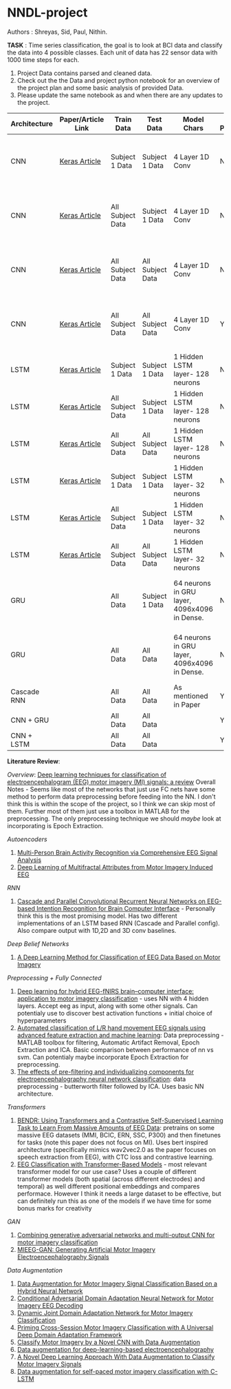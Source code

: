 # NNDL-project

Authors : Shreyas, Sid, Paul, Nithin. 

**TASK** : Time series classification, the goal is to look at BCI data and classify the data into 4 possible classes. Each unit of data has 22 sensor data with 1000 time steps for each. 

1. Project Data contains parsed and cleaned data. 
2. Check out the the Data and project python notebook for an overview of the project plan and some basic analysis of provided Data. 
3. Please update the same notebook as and when there are any updates to the project. 
  

| Architecture  | Paper/Article Link | Train Data | Test Data | Model Chars |Data Preprocessing| HyperParams | Test Accuracy | 
| ------------- | ------------- | ------------- | ------------- |------------- |------------- |-------------|------------- |
| CNN  | [Keras Article](https://keras.io/examples/timeseries/timeseries_classification_from_scratch/)  | Subject 1 Data | Subject 1 Data | 4 Layer 1D Conv | No| 32-batch size, 0.5 - dropout rate, 500 - epochs(early stopping) |0.46000000834465027
 CNN  | [Keras Article](https://keras.io/examples/timeseries/timeseries_classification_from_scratch/)  | All Subject Data | Subject 1 Data | 4 Layer 1D Conv |No| 32-batch size, 0.5 - dropout rate, 500 - epochs(early stopping) |0.5600000023841858
  CNN  | [Keras Article](https://keras.io/examples/timeseries/timeseries_classification_from_scratch/)  | All Subject Data | All Subject Data | 4 Layer 1D Conv | No | 32-batch size, 0.5 - dropout rate, 500 - epochs(early stopping) |0.5417607426643372
  CNN  | [Keras Article](https://keras.io/examples/timeseries/timeseries_classification_from_scratch/)  | All Subject Data | All Subject Data | 4 Layer 1D Conv | Yes | 32-batch size, 0.5 - dropout rate, 500 - epochs(early stopping) |0.56207674741745
| LSTM  | [Keras Article](https://towardsdatascience.com/time-series-classification-for-human-activity-recognition-with-lstms-using-tensorflow-2-and-keras-b816431afdff)  | Subject 1 Data | Subject 1 Data | 1 Hidden LSTM layer- 128 neurons| No | |0.2199999988079071
 LSTM  | [Keras Article](https://towardsdatascience.com/time-series-classification-for-human-activity-recognition-with-lstms-using-tensorflow-2-and-keras-b816431afdff)  | All Subject Data | Subject 1 Data | 1 Hidden LSTM layer- 128 neurons| No | |0.2400
  LSTM  | [Keras Article](https://towardsdatascience.com/time-series-classification-for-human-activity-recognition-with-lstms-using-tensorflow-2-and-keras-b816431afdff)  | All Subject Data | All Subject Data  | 1 Hidden LSTM layer- 128 neurons| No | | 0.2415
| LSTM  | [Keras Article](https://towardsdatascience.com/time-series-classification-for-human-activity-recognition-with-lstms-using-tensorflow-2-and-keras-b816431afdff)  | Subject 1 Data | Subject 1 Data | 1 Hidden LSTM layer- 32 neurons| No | |0.2800000011920929
 LSTM  | [Keras Article](https://towardsdatascience.com/time-series-classification-for-human-activity-recognition-with-lstms-using-tensorflow-2-and-keras-b816431afdff)  | All Subject Data | Subject 1 Data | 1 Hidden LSTM layer- 32 neurons| No | |0.22
  LSTM  | [Keras Article](https://towardsdatascience.com/time-series-classification-for-human-activity-recognition-with-lstms-using-tensorflow-2-and-keras-b816431afdff)  | All Subject Data | All Subject Data | 1 Hidden LSTM layer- 32 neurons| No | |0.2686
| GRU  |   | All Data | Subject 1 Data | 64 neurons in GRU layer, 4096x4096 in Dense.| No | 16-batch size, 0.5 - dropout rate, 30 - epochs, HeNorm - init. | 0.345
| GRU  |   | All Data | All Data | 64 neurons in GRU layer, 4096x4096 in Dense.| No | 16-batch size, 0.5 - dropout rate, 30 - epochs, HeNorm - init.| 0.3634311556816101
| Cascade RNN |   | All Data | All Data | As mentioned in Paper| Yes | No tuning yet | 0.6523702144622803
| CNN + GRU |   | All Data | All Data | | Yes | No Tuning yet| 0.7449209690093994
| CNN + LSTM |   | All Data | All Data | | Yes | No Tuning yet| 0.6591

**Literature Review**:

*Overview*:
[Deep learning techniques for classification of electroencephalogram (EEG) motor imagery (MI) signals: a review](https://link.springer.com/article/10.1007/s00521-021-06352-5)
Overall Notes - Seems like most of the networks that just use FC nets have some method to perform data preprocessing before feeding into the NN. I don't think this is within the scope of the project, so I think we can skip most of them. Further most of them just use a toolbox in MATLAB for the preprocessing. The only preprocessing technique we should *maybe* look at incorporating is Epoch Extraction.

*Autoencoders*
1. [Multi-Person Brain Activity Recognition via Comprehensive EEG Signal Analysis](https://arxiv.org/abs/1709.09077)
2. [Deep Learning of Multifractal Attributes from Motor Imagery Induced EEG](https://link.springer.com/chapter/10.1007/978-3-319-12637-1_63)


*RNN*
1. [Cascade and Parallel Convolutional Recurrent Neural Networks on EEG-based Intention Recognition for Brain Computer Interface](https://arxiv.org/abs/1708.06578) - Personally think this is the most promising model. Has two different implementations of an LSTM based RNN (Cascade and Parallel config). Also compare output with 1D,2D and 3D conv baselines.

*Deep Belief Networks*
1. [A Deep Learning Method for Classification of EEG Data Based on Motor Imagery](https://link.springer.com/chapter/10.1007/978-3-319-09330-7_25)

*Preprocessing + Fully Connected*
1. [Deep learning for hybrid EEG-fNIRS brain–computer interface: application to motor imagery classification](https://iopscience.iop.org/article/10.1088/1741-2552/aaaf82) - uses NN with 4 hidden layers. Accept eeg as input, along with some other signals. Can potentialy use to discover best activation functions + initial choice of hyperparameters
2. [Automated classification of L/R hand movement EEG signals using advanced feature extraction and machine learning](https://arxiv.org/pdf/1312.2877.pdf): Data preprocessing - MATLAB toolbox for filtering, Automatic Artifact Removal, Epoch Extraction and ICA. Basic comparison between performance of nn vs svm. Can potentialy maybe incorporate Epoch Extraction for preprocessing.
3. [The effects of pre-filtering and individualizing components for electroencephalography neural network classification](https://ieeexplore.ieee.org/document/7925289): data preprocessing - butterworth filter followed by ICA. Uses basic NN architecture.



*Transformers*
1. [BENDR: Using Transformers and a Contrastive Self-Supervised Learning Task to Learn From Massive Amounts of EEG Data](https://www.ncbi.nlm.nih.gov/pmc/articles/PMC8261053/): pretrains on some massive EEG datasets (MMI, BCIC, ERN, SSC, P300) and then finetunes for tasks (note this paper does not focus on MI). Uses bert inspired architecture (specifically mimics wav2vec2.0 as the paper focuses on speech extraction from EEG), with CTC loss and contrastive learning.
2. [EEG Classification with Transformer-Based Models](https://ieeexplore.ieee.org/abstract/document/9391844) - most relevant transformer model for our use case? Uses a couple of different transformer models (both spatial (across different electrodes) and temporal) as well different positional embeddings and compares performace. However I think it needs a large dataset to be effective, but can definitely run this as one of the models if we have time for some bonus marks for creativity

*GAN*
1. [Combining generative adversarial networks and multi-output CNN for motor imagery classification](https://iopscience.iop.org/article/10.1088/1741-2552/abecc5/meta)
2. [MIEEG-GAN: Generating Artificial Motor Imagery Electroencephalography Signals](https://ieeexplore.ieee.org/abstract/document/9206942)

*Data Augmentation*
1. [Data Augmentation for Motor Imagery Signal Classification Based on a Hybrid Neural Network](https://www.mdpi.com/1424-8220/20/16/4485)
2. [Conditional Adversarial Domain Adaptation Neural Network for Motor Imagery EEG Decoding](https://www.mdpi.com/1099-4300/22/1/96)
3. [Dynamic Joint Domain Adaptation Network for Motor Imagery Classification](https://ieeexplore.ieee.org/abstract/document/9354668)
4. [Priming Cross-Session Motor Imagery Classification with A Universal Deep Domain Adaptation Framework](https://arxiv.org/abs/2202.09559)
5. [Classify Motor Imagery by a Novel CNN with Data Augmentation](https://ieeexplore.ieee.org/abstract/document/9176361)
6. [Data augmentation for deep-learning-based electroencephalography](https://www.sciencedirect.com/science/article/pii/S0165027020303083)
7. [A Novel Deep Learning Approach With Data Augmentation to Classify Motor Imagery Signals](https://ieeexplore.ieee.org/abstract/document/8630915)
8. [Data augmentation for self-paced motor imagery classification with C-LSTM](https://iopscience.iop.org/article/10.1088/1741-2552/ab57c0/meta)



